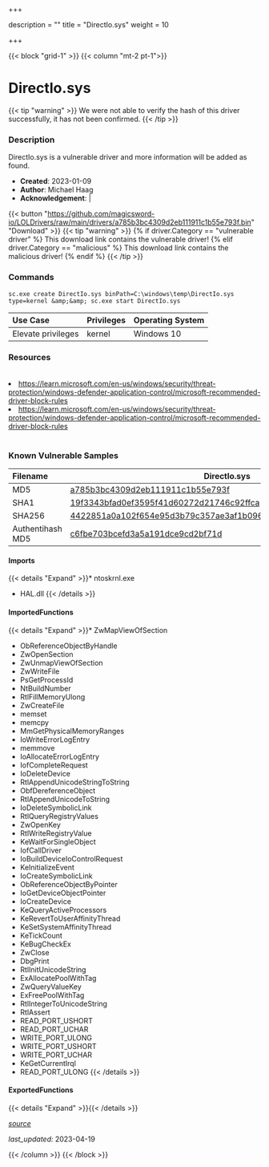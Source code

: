 +++

description = ""
title = "DirectIo.sys"
weight = 10

+++


{{< block "grid-1" >}}
{{< column "mt-2 pt-1">}}


# DirectIo.sys 


{{< tip "warning" >}}
We were not able to verify the hash of this driver successfully, it has not been confirmed.
{{< /tip >}}


### Description

DirectIo.sys is a vulnerable driver and more information will be added as found.

- **Created**: 2023-01-09
- **Author**: Michael Haag
- **Acknowledgement**:  | [](https://twitter.com/)

{{< button "https://github.com/magicsword-io/LOLDrivers/raw/main/drivers/a785b3bc4309d2eb111911c1b55e793f.bin" "Download" >}}
{{< tip "warning" >}}
{% if driver.Category == "vulnerable driver" %}
This download link contains the vulnerable driver!
{% elif driver.Category == "malicious" %}
This download link contains the malicious driver!
{% endif %}
{{< /tip >}}

### Commands

```
sc.exe create DirectIo.sys binPath=C:\windows\temp\DirectIo.sys type=kernel &amp;&amp; sc.exe start DirectIo.sys
```

| Use Case | Privileges | Operating System | 
|:---- | ---- | ---- |
| Elevate privileges | kernel | Windows 10 |

### Resources
<br>
<li><a href=" https://learn.microsoft.com/en-us/windows/security/threat-protection/windows-defender-application-control/microsoft-recommended-driver-block-rules"> https://learn.microsoft.com/en-us/windows/security/threat-protection/windows-defender-application-control/microsoft-recommended-driver-block-rules</a></li>
<li><a href="https://learn.microsoft.com/en-us/windows/security/threat-protection/windows-defender-application-control/microsoft-recommended-driver-block-rules">https://learn.microsoft.com/en-us/windows/security/threat-protection/windows-defender-application-control/microsoft-recommended-driver-block-rules</a></li>
<br>

### Known Vulnerable Samples

| Filename | DirectIo.sys |
|:---- | ---- | 
| MD5 | <a href="https://www.virustotal.com/gui/file/a785b3bc4309d2eb111911c1b55e793f">a785b3bc4309d2eb111911c1b55e793f</a> |
| SHA1 | <a href="https://www.virustotal.com/gui/file/19f3343bfad0ef3595f41d60272d21746c92ffca">19f3343bfad0ef3595f41d60272d21746c92ffca</a> |
| SHA256 | <a href="https://www.virustotal.com/gui/file/4422851a0a102f654e95d3b79c357ae3af1b096d7d1576663c027cfbc04abaf9">4422851a0a102f654e95d3b79c357ae3af1b096d7d1576663c027cfbc04abaf9</a> |
| Authentihash MD5 | <a href="https://www.virustotal.com/gui/search/authentihash%253Ac6fbe703bcefd3a5a191dce9cd2bf71d">c6fbe703bcefd3a5a191dce9cd2bf71d</a> || Authentihash SHA1 | <a href="https://www.virustotal.com/gui/search/authentihash%253A7d24a5e3a9bb0eba2a4cf19f516384c7a0c95eb7">7d24a5e3a9bb0eba2a4cf19f516384c7a0c95eb7</a> || Authentihash SHA256 | <a href="https://www.virustotal.com/gui/search/authentihash%253A129fa1795cffca9973f59df59f880a9f2bdb3aa9873363f8e2f598ccc6e32542">129fa1795cffca9973f59df59f880a9f2bdb3aa9873363f8e2f598ccc6e32542</a> || Signature | PassMark Software Pty Ltd, VeriSign Class 3 Code Signing 2009-2 CA, VeriSign Class 3 Public Primary CA   |
#### Imports
{{< details "Expand" >}}* ntoskrnl.exe
* HAL.dll
{{< /details >}}
#### ImportedFunctions
{{< details "Expand" >}}* ZwMapViewOfSection
* ObReferenceObjectByHandle
* ZwOpenSection
* ZwUnmapViewOfSection
* ZwWriteFile
* PsGetProcessId
* NtBuildNumber
* RtlFillMemoryUlong
* ZwCreateFile
* memset
* memcpy
* MmGetPhysicalMemoryRanges
* IoWriteErrorLogEntry
* memmove
* IoAllocateErrorLogEntry
* IofCompleteRequest
* IoDeleteDevice
* RtlAppendUnicodeStringToString
* ObfDereferenceObject
* RtlAppendUnicodeToString
* IoDeleteSymbolicLink
* RtlQueryRegistryValues
* ZwOpenKey
* RtlWriteRegistryValue
* KeWaitForSingleObject
* IofCallDriver
* IoBuildDeviceIoControlRequest
* KeInitializeEvent
* IoCreateSymbolicLink
* ObReferenceObjectByPointer
* IoGetDeviceObjectPointer
* IoCreateDevice
* KeQueryActiveProcessors
* KeRevertToUserAffinityThread
* KeSetSystemAffinityThread
* KeTickCount
* KeBugCheckEx
* ZwClose
* DbgPrint
* RtlInitUnicodeString
* ExAllocatePoolWithTag
* ZwQueryValueKey
* ExFreePoolWithTag
* RtlIntegerToUnicodeString
* RtlAssert
* READ_PORT_USHORT
* READ_PORT_UCHAR
* WRITE_PORT_ULONG
* WRITE_PORT_USHORT
* WRITE_PORT_UCHAR
* KeGetCurrentIrql
* READ_PORT_ULONG
{{< /details >}}
#### ExportedFunctions
{{< details "Expand" >}}{{< /details >}}



[*source*](https://github.com/magicsword-io/LOLDrivers/tree/main/yaml/directio.yaml)

*last_updated:* 2023-04-19








{{< /column >}}
{{< /block >}}
